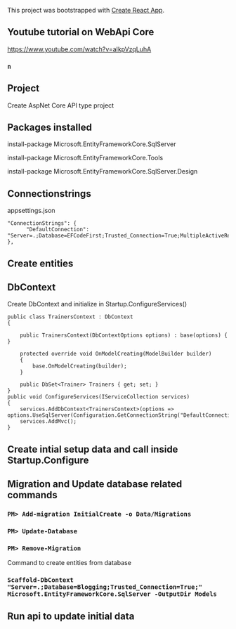 This project was bootstrapped with [Create React App](https://github.com/facebook/create-react-app).

## Youtube tutorial on WebApi Core

https://www.youtube.com/watch?v=aIkpVzqLuhA

### `n`

## Project
Create AspNet Core API type project

## Packages installed
install-package Microsoft.EntityFrameworkCore.SqlServer

install-package Microsoft.EntityFrameworkCore.Tools

install-package Microsoft.EntityFrameworkCore.SqlServer.Design

## Connectionstrings 

appsettings.json

    "ConnectionStrings": {
          "DefaultConnection": "Server=.;Database=EFCodeFirst;Trusted_Connection=True;MultipleActiveResultSets=true"
    },

## Create entities


## DbContext
Create DbContext and initialize in Startup.ConfigureServices()

    public class TrainersContext : DbContext
    {

        public TrainersContext(DbContextOptions options) : base(options) { }

        protected override void OnModelCreating(ModelBuilder builder)
        {
            base.OnModelCreating(builder);
        }

        public DbSet<Trainer> Trainers { get; set; }
    }
    public void ConfigureServices(IServiceCollection services)
    {
        services.AddDbContext<TrainersContext>(options => options.UseSqlServer(Configuration.GetConnectionString("DefaultConnection")));
        services.AddMvc();
    }

## Create intial setup data and call inside Startup.Configure

## Migration and Update database related commands

### `PM> Add-migration InitialCreate -o Data/Migrations`
### `PM> Update-Database`
### `PM> Remove-Migration`


Command to create entities from database
### `Scaffold-DbContext "Server=.;Database=Blogging;Trusted_Connection=True;" Microsoft.EntityFrameworkCore.SqlServer -OutputDir Models`

## Run api to update initial data

